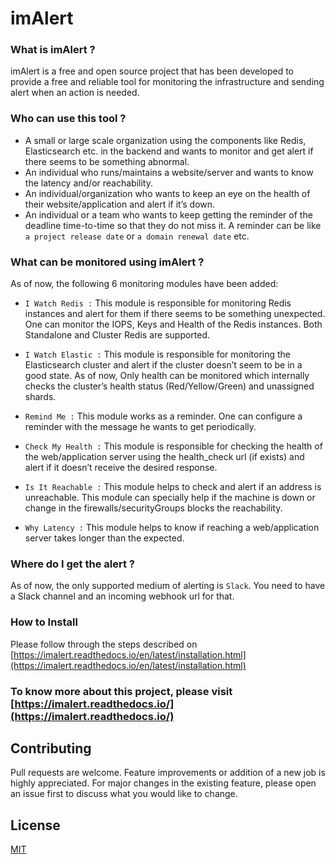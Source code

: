 # imAlert

### What is imAlert ?

imAlert is a free and open source project that has been developed to provide a free and reliable tool for monitoring the infrastructure and sending alert when an action is needed.

### Who can use this tool ?

* A small or large scale organization using the components like Redis, Elasticsearch etc. in the backend and wants to monitor and get alert if there seems to be something abnormal.
* An individual who runs/maintains a website/server and wants to know the latency and/or reachability.
* An individual/organization who wants to keep an eye on the health of their website/application and alert if it’s down.
* An individual or a team who wants to keep getting the reminder of the deadline time-to-time so that they do not miss it. A reminder can be like `a project release date` or `a domain renewal date` etc.

### What can be monitored using imAlert ?

As of now, the following 6 monitoring modules have been added:

* `I Watch Redis :` This module is responsible for monitoring Redis instances and alert for them if there seems to be something unexpected. One can monitor the IOPS, Keys and Health of the Redis instances. Both Standalone and Cluster Redis are supported.

* `I Watch Elastic :` This module is responsible for monitoring the Elasticsearch cluster and alert if the cluster doesn’t seem to be in a good state. As of now, Only health can be monitored which internally checks the cluster’s health status (Red/Yellow/Green) and unassigned shards.

* `Remind Me :` This module works as a reminder. One can configure a reminder with the message he wants to get periodically.

* `Check My Health :` This module is responsible for checking the health of the web/application server using the health_check url (if exists) and alert if it doesn’t receive the desired response.

* `Is It Reachable :` This module helps to check and alert if an address is unreachable. This module can specially help if the machine is down or change in the firewalls/securityGroups blocks the reachability.

* `Why Latency :` This module helps to know if reaching a web/application server takes longer than the expected.

### Where do I get the alert ?

As of now, the only supported medium of alerting is `Slack`. You need to have a Slack channel and an incoming webhook url for that.

### How to Install
Please follow through the steps described on [https://imalert.readthedocs.io/en/latest/installation.html](https://imalert.readthedocs.io/en/latest/installation.html)

### To know more about this project, please visit [https://imalert.readthedocs.io/](https://imalert.readthedocs.io/)

## Contributing
Pull requests are welcome. Feature improvements or addition of a new job is highly appreciated. For major changes in the existing feature, please open an issue first to discuss what you would like to change.

## License
[MIT](https://choosealicense.com/licenses/mit/)
